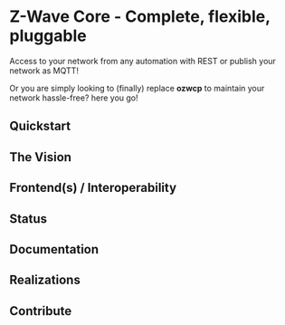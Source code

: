 # Z-Wave Core - Complete, flexible, pluggable
Access to your network from any automation with REST or publish your network as MQTT!

Or you are simply looking to (finally) replace **ozwcp** to maintain your network hassle-free? here you go!

## Quickstart


## The Vision


## Frontend(s) / Interoperability


## Status


## Documentation



## Realizations



## Contribute


